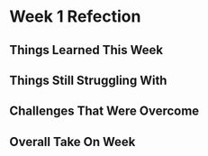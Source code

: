 # Week 1 Refection

## Things Learned This Week


## Things Still Struggling With


## Challenges That Were Overcome


## Overall Take On Week